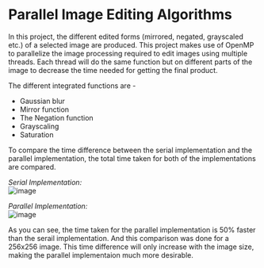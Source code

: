 # Parallel Image Editing Algorithms
In this project, the different edited forms (mirrored, negated, grayscaled etc.) of a selected image are produced. This project makes use of OpenMP to parallelize the image processing required to edit images using multiple threads. Each thread will do the same function but on different parts of the image to decrease the time needed for getting the final product.   
  
The different integrated functions are -
<ul>
  <li>Gaussian blur</li>
  <li>Mirror function</li>
  <li>The Negation function</li>
  <li>Grayscaling</li>
  <li>Saturation</li>
</ul>

To compare the time difference between the serial implementation and the parallel implementation, the total time taken for both of the implementations are compared.  
   
<i>Serial Implementation:</i>  
![image](https://github.com/Lokesh832003/Parallel_Image_Editing/assets/121274778/1fb5abe8-4fcf-4d39-88ce-9401779cd4e3)

<i>Parallel Implementation:</i>  
![image](https://github.com/Lokesh832003/Parallel_Image_Editing/assets/121274778/4a080a75-2edb-4788-b7f4-3b9da77a20fd)

As you can see, the time taken for the parallel implementation is 50% faster than the serail implementation. And this comparison was done for a 256x256 image. This time difference will only increase with the image size, making the parallel implementaion much more desirable.
